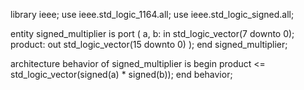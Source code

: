 library ieee;
use ieee.std_logic_1164.all;
use ieee.std_logic_signed.all;

entity signed_multiplier is
    port (
        a, b: in std_logic_vector(7 downto 0);
        product: out std_logic_vector(15 downto 0)
    );
end signed_multiplier;

architecture behavior of signed_multiplier is
begin
    product <= std_logic_vector(signed(a) * signed(b));
end behavior;
